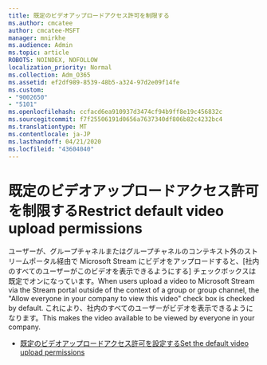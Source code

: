 ```yaml
---
title: 既定のビデオアップロードアクセス許可を制限する
ms.author: cmcatee
author: cmcatee-MSFT
manager: mnirkhe
ms.audience: Admin
ms.topic: article
ROBOTS: NOINDEX, NOFOLLOW
localization_priority: Normal
ms.collection: Adm_O365
ms.assetid: ef2df989-8539-48b5-a324-97d2e09f14fe
ms.custom:
- "9002650"
- "5101"
ms.openlocfilehash: ccfacd6ea910937d3474cf94b9ff8e19c456832c
ms.sourcegitcommit: f7f25506191d0656a7637340df806b82c4232bc4
ms.translationtype: MT
ms.contentlocale: ja-JP
ms.lasthandoff: 04/21/2020
ms.locfileid: "43604040"
---
```

# <a name="restrict-default-video-upload-permissions"></a><span data-ttu-id="ffc6a-102">既定のビデオアップロードアクセス許可を制限する</span><span class="sxs-lookup"><span data-stu-id="ffc6a-102">Restrict default video upload permissions</span></span>

<span data-ttu-id="ffc6a-103">ユーザーが、グループチャネルまたはグループチャネルのコンテキスト外のストリームポータル経由で Microsoft Stream にビデオをアップロードすると、[社内のすべてのユーザーがこのビデオを表示できるようにする] チェックボックスは既定でオンになっています。</span><span class="sxs-lookup"><span data-stu-id="ffc6a-103">When users upload a video to Microsoft Stream via the Stream portal outside of the context of a group or group channel, the "Allow everyone in your company to view this video" check box is checked by default.</span></span> <span data-ttu-id="ffc6a-104">これにより、社内のすべてのユーザーがビデオを表示できるようになります。</span><span class="sxs-lookup"><span data-stu-id="ffc6a-104">This makes the video available to be viewed by everyone in your company.</span></span>

- [<span data-ttu-id="ffc6a-105">既定のビデオアップロードアクセス許可を設定する</span><span class="sxs-lookup"><span data-stu-id="ffc6a-105">Set the default video upload permissions</span></span>](https://docs.microsoft.com/stream/default-video-permissions)
